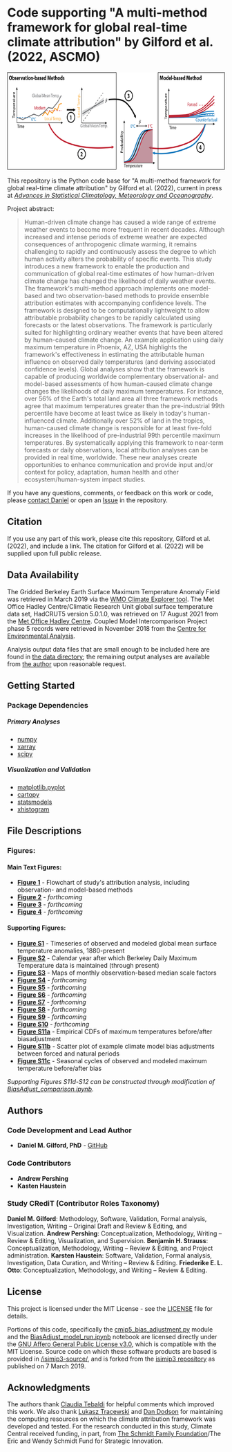 # Code supporting "A multi-method framework for global real-time climate attribution" by Gilford et al. (2022, ASCMO)

<p align="center">
<img src="./paper_figures/main/fig1.png" alt="" width="720" height="225">
</p>

This repository is the Python code base for "A multi-method framework for global real-time climate attribution" by Gilford et al. (2022), current in press at *[Advances in Statistical Climatology, Meteorology and Oceanography](https://advances-statistical-climatology-meteorology-oceanography.net/)*.

Project abstract:

> Human-driven climate change has caused a wide range of extreme weather events to become more frequent in recent decades. Although increased and intense periods of extreme weather are expected consequences of anthropogenic climate warming, it remains challenging to rapidly and continuously assess the degree to which human activity alters the probability of specific events. This study introduces a new framework to enable the production and communication of global real-time estimates of how human-driven climate change has changed the likelihood of daily weather events. The framework's multi-method approach implements one model-based and two observation-based methods to provide ensemble attribution estimates with accompanying confidence levels. The framework is designed to be computationally lightweight to allow attributable probability changes to be rapidly calculated using forecasts or the latest observations. The framework is particularly suited for highlighting ordinary weather events that have been altered by human-caused climate change. An example application using daily maximum temperature in Phoenix, AZ, USA highlights the framework's effectiveness in estimating the attributable human influence on observed daily temperatures (and deriving associated confidence levels). Global analyses show that the framework is capable of producing worldwide complementary observational- and model-based assessments of how human-caused climate change changes the likelihoods of daily maximum temperatures. For instance, over 56\% of the Earth's total land area all three framework methods agree that maximum temperatures greater than the pre-industrial 99th percentile have become at least twice as likely in today's human-influenced climate. Additionally over 52\% of land in the tropics, human-caused climate change is responsible for at least five-fold increases in the likelihood of pre-industrial 99th percentile maximum temperatures. By systematically applying this framework to near-term forecasts or daily observations, local attribution analyses can be provided in real time, worldwide. These new analyses create opportunities to enhance communication and provide input and/or context for policy, adaptation, human health and other ecosystem/human-system impact studies.

If you have any questions, comments, or feedback on this work or code, please [contact Daniel](mailto:dgilford@climatecentral.org) or open an [Issue](https://github.com/climatecentral/gilford22_attframework/issues) in the repository.

## Citation

If you use any part of this work, please cite this repository, Gilford et al. (2022), and include a link. The citation for Gilford et al. (2022) will be supplied upon full public release.

## Data Availability

The Gridded Berkeley Earth Surface Maximum Temperature Anomaly Field was retrieved in March 2019 via the [WMO Climate Explorer tool](https://climexp.knmi.nl/select.cgi?id=someone@somewhere&field=berkeley_tmax_daily). The Met Office Hadley Centre/Climatic Research Unit global surface temperature data set, HadCRUT5 version 5.0.1.0, was retrieved on 17 August 2021 from the [Met Office Hadley Centre](https://www.metoffice.gov.uk/hadobs/hadcrut5/data/current/download.html). Coupled Model Intercomparison Project phase 5 records were retrieved in November 2018 from the [Centre for Environmental Analysis](https://help.ceda.ac.uk/article/4465-cmip5-data).

Analysis output data files that are small enough to be included here are found in [the data directory](./data/); the remaining output analyses are available from [the author](mailto:dgilford@climatecentral.org) upon reasonable request.

## Getting Started

### Package Dependencies

##### Primary Analyses
* [numpy](https://numpy.org/doc/stable/index.html)
* [xarray](https://docs.xarray.dev/en/stable/)
* [scipy](https://scipy.org/)

##### Visualization and Validation
* [matplotlib.pyplot](https://matplotlib.org/stable/api/_as_gen/matplotlib.pyplot.html)
* [cartopy](https://scitools.org.uk/cartopy/docs/latest/)
* [statsmodels](https://www.statsmodels.org/stable/index.html)
* [xhistogram](https://xhistogram.readthedocs.io/en/latest/)

## File Descriptions

### Figures:

#### Main Text Figures:

* **[Figure 1](./paper_figures/main/fig1.png)** - Flowchart of study's attribution analysis, including observation- and model-based methods
* **[Figure 2](./paper_figures/main/fig2.pdf)** - _forthcoming_
* **[Figure 3](./paper_figures/main/fig3.pdf)** - _forthcoming_
* **[Figure 4](./paper_figures/main/fig2.pdf)** - _forthcoming_

#### Supporting Figures:

* **[Figure S1](./paper_figures/si/figS1.pdf)** - Timeseries of observed and modeled global mean surface temperature anomalies, 1880-present
* **[Figure S2](./paper_figures/si/figS2.pdf)** - Calendar year after which Berkeley Daily Maximum Temperature data is maintained (through present)
* **[Figure S3](./paper_figures/si/figS3.pdf)** - Maps of monthly observation-based median scale factors
* **[Figure S4](./paper_figures/si/figS4.pdf)** - _forthcoming_
* **[Figure S5](./paper_figures/si/figS5.pdf)** - _forthcoming_
* **[Figure S6](./paper_figures/si/figS6.pdf)** - _forthcoming_
* **[Figure S7](./paper_figures/si/figS7.pdf)** - _forthcoming_
* **[Figure S8](./paper_figures/si/figS8.pdf)** - _forthcoming_
* **[Figure S9](./paper_figures/si/figS9.pdf)** - _forthcoming_
* **[Figure S10](./paper_figures/si/figS10.pdf)** - _forthcoming_
* **[Figure S11a](./paper_figures/si/figS11a.pdf)** - Empirical CDFs of maximum temperatures before/after biasadjustment
* **[Figure S11b](./paper_figures/si/figS11b.pdf)** - Scatter plot of example climate model bias adjustments between forced and natural periods
* **[Figure S11c](./paper_figures/si/figS11c.pdf)** - Seasonal cycles of observed and modeled maximum temperature before/after bias

_Supporting Figures S11d-S12 can be constructed through modification of [BiasAdjust_comparison.ipynb](./BiasAdjust_comparison.ipynb)_.

## Authors

### Code Development and Lead Author
* **Daniel M. Gilford, PhD** - [GitHub](https://github.com/dgilford)

### Code Contributors

* **Andrew Pershing**
* **Kasten Haustein** 

### Study CRediT (Contributor Roles Taxonomy)
**Daniel M. Gilford**: Methodology, Software, Validation, Formal analysis, Investigation, Writing – Original Draft and Review & Editing, and Visualization.
**Andrew Pershing**: Conceptualization, Methodology, Writing – Review & Editing, Visualization, and Supervision.
**Benjamin H. Strauss**: Conceptualization, Methodology, Writing – Review & Editing, and Project administration.
**Karsten Haustein**: Software, Validation, Formal analysis, Investigation, Data Curation, and Writing – Review & Editing.
**Friederike E. L. Otto**: Conceptualization, Methodology, and Writing – Review & Editing.

## License

This project is licensed under the MIT License - see the [LICENSE](LICENSE) file for details.

Portions of this code, specifically the [cmip5_bias_adjustment.py](./cmip5_bias_adjustment.py) module and the [BiasAdjust_model_run.ipynb](./BiasAdjust_model_run.ipynb) notebook are licensed directly under the [GNU Affero General Public License v3.0](https://www.gnu.org/licenses/agpl-3.0.en.html), which is compatible with the MIT License. Source code on which these software products are based is provided in  [/isimip3-source/](./isimip3-source/), and is forked from the [isimip3 repository](https://github.com/ssobie/isimip3) as published on 7 March 2019.

## Acknowledgments

The authors thank [Claudia Tebaldi](https://www.climatecentral.org/what-we-do/people/claudia_tebaldi) for helpful comments which improved this work. We also thank [Lukasz Tracewski](https://www.linkedin.com/in/lukasztracewski/) and [Dan Dodson](https://www.climatecentral.org/what-we-do/people/dan-dodson) for maintaining the computing resources on which the climate attribution framework was developed and tested. For the research conducted in this study, Climate Central received funding, in part, from [The Schmidt Family Foundation](https://tsffoundation.org/)/The Eric and Wendy Schmidt Fund for Strategic Innovation.
